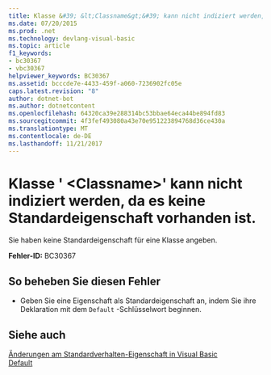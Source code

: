 ```yaml
---
title: Klasse &#39; &lt;Classname&gt;&#39; kann nicht indiziert werden, da es keine Standardeigenschaft vorhanden ist.
ms.date: 07/20/2015
ms.prod: .net
ms.technology: devlang-visual-basic
ms.topic: article
f1_keywords:
- bc30367
- vbc30367
helpviewer_keywords: BC30367
ms.assetid: bcccde7e-4433-459f-a060-7236902fc05e
caps.latest.revision: "8"
author: dotnet-bot
ms.author: dotnetcontent
ms.openlocfilehash: 64320ca39e288314bc53bbae64eca44be894fd83
ms.sourcegitcommit: 4f3fef493080a43e70e951223894768d36ce430a
ms.translationtype: MT
ms.contentlocale: de-DE
ms.lasthandoff: 11/21/2017
---
```

# <a name="class-39ltclassnamegt39-cannot-be-indexed-because-it-has-no-default-property"></a>Klasse &#39; &lt;Classname&gt;&#39; kann nicht indiziert werden, da es keine Standardeigenschaft vorhanden ist.
Sie haben keine Standardeigenschaft für eine Klasse angeben.  
  
 **Fehler-ID:** BC30367  
  
## <a name="to-correct-this-error"></a>So beheben Sie diesen Fehler  
  
-   Geben Sie eine Eigenschaft als Standardeigenschaft an, indem Sie ihre Deklaration mit dem `Default` -Schlüsselwort beginnen.  
  
## <a name="see-also"></a>Siehe auch  
 [Änderungen am Standardverhalten-Eigenschaft in Visual Basic](http://msdn.microsoft.com/en-us/9b8cfad7-40ac-4b83-affb-1ff781755a4c)  
 [Default](../../visual-basic/language-reference/modifiers/default.md)
